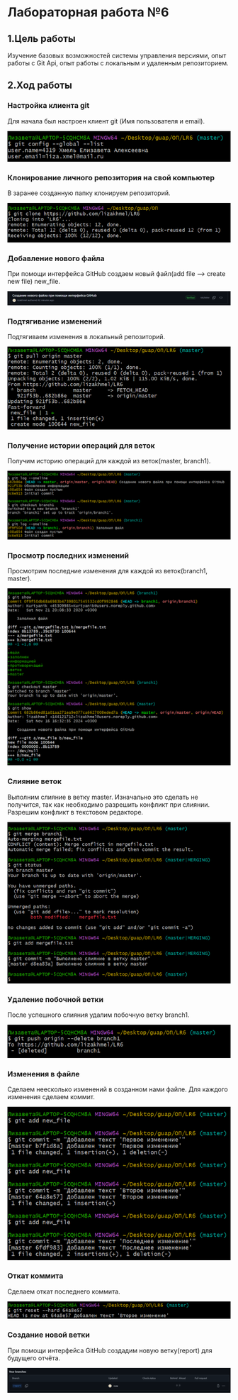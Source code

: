 # Лабораторная работа №6

## 1.Цель работы
Изучение базовых возможностей системы управления версиями, опыт работы с Git Api, опыт работы с локальным и удаленным репозиторием. 

## 2.Ход работы
### Настройка клиента git
Для начала был настроен клиент git (Имя пользователя и email).

![Скриншот](/screenshots/4.png)

### Клонирование личного репозитория на свой компьютер
В заранее созданную папку клонируем репозиторий.

![Скриншот](/screenshots/5.png)

### Добавление нового файла
При помощи интерфейса GitHub создаем новый файл(add file --> create new file) new_file.

![Скриншот](/screenshots/6.png)

### Подтягивание изменений
Подтягиваем изменения в локальный репозиторий.

![Сркиншот](/screenshots/6_1.png)

### Получение истории операций для веток
Получим историю операций для каждой из веток(master, branch1).

![Скриншот](/screenshots/7.png)

### Просмотр последних изменений
Просмотрим последние изменения для каждой из веток(branch1, master).

![Скриншот](/screenshots/8.png)

### Слияние веток
Выполним слияние в ветку master. Изначально это сделать не получится, так как необходимо разрешить конфликт при слиянии. Разрешим конфликт в текстовом редакторе.

![Скриншот](/screenshots/9.png)

### Удаление побочной ветки
После успешного слияния удалим побочную ветку branch1.

![Скриншот](/screenshots/10.png)

### Изменения в файле
Сделаем неесколько изменений в созданном нами файле. Для каждого изменения сделаем коммит.

![Скриншот](/screenshots/11.png)

### Откат коммита
Сделаем откат последнего коммита.

![Скриншот](/screenshots/12.png)

### Создание новой ветки
При помощи интерфейса GitHub создадим новую ветку(report) для будущего отчёта.

![Скриншот](screenshots/13.png)
